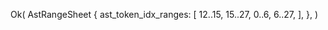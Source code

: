 Ok(
    AstRangeSheet {
        ast_token_idx_ranges: [
            12..15,
            15..27,
            0..6,
            6..27,
        ],
    },
)